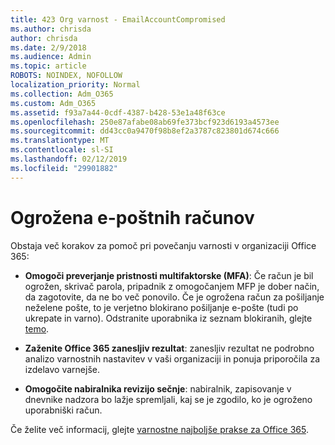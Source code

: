 ```yaml
---
title: 423 Org varnost - EmailAccountCompromised
ms.author: chrisda
author: chrisda
ms.date: 2/9/2018
ms.audience: Admin
ms.topic: article
ROBOTS: NOINDEX, NOFOLLOW
localization_priority: Normal
ms.collection: Adm_O365
ms.custom: Adm_O365
ms.assetid: f93a7a44-0cdf-4387-b428-53e1a48f63ce
ms.openlocfilehash: 250e87afabe08ab69fe373bcf923d6193a4573ee
ms.sourcegitcommit: dd43cc0a9470f98b8ef2a3787c823801d674c666
ms.translationtype: MT
ms.contentlocale: sl-SI
ms.lasthandoff: 02/12/2019
ms.locfileid: "29901882"
---
```

# <a name="compromised-email-accounts"></a>Ogrožena e-poštnih računov

Obstaja več korakov za pomoč pri povečanju varnosti v organizaciji Office 365:
  
- **Omogoči preverjanje pristnosti multifaktorske (MFA)**: Če račun je bil ogrožen, skrivač parola, pripadnik z omogočanjem MFP je dober način, da zagotovite, da ne bo več ponovilo. Če je ogrožena račun za pošiljanje neželene pošte, to je verjetno blokirano pošiljanje e-pošte (tudi po ukrepate in varno). Odstranite uporabnika iz seznam blokiranih, glejte [temo](https://technet.microsoft.com/library/ms.exch.eac.actioncenter.aspx).
    
- **Zaženite Office 365 zanesljiv rezultat**: zanesljiv rezultat ne podrobno analizo varnostnih nastavitev v vaši organizaciji in ponuja priporočila za izdelavo varnejše.
    
- **Omogočite nabiralnika revizijo sečnje**: nabiralnik, zapisovanje v dnevnike nadzora bo lažje spremljali, kaj se je zgodilo, ko je ogroženo uporabniški račun.
    
Če želite več informacij, glejte [varnostne najboljše prakse za Office 365](https://support.office.com/article/9295e396-e53d-49b9-ae9b-0b5828cdedc3.aspx).
  


